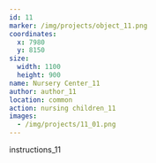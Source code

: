 ```yaml
---
id: 11
marker: /img/projects/object_11.png
coordinates:
  x: 7980
  y: 8150
size:
  width: 1100
  height: 900
name: Nursery Center_11
author: author_11
location: common
action: nursing children_11
images:
  - /img/projects/11_01.png
---
```


instructions_11

